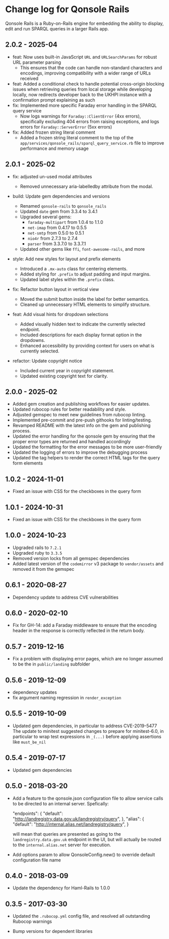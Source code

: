 # Change log for Qonsole Rails

Qonsole Rails is a Ruby-on-Rails engine for embedding the ability to display,
edit and run SPARQL queries in a larger Rails app.

## 2.0.2 - 2025-04

- feat: Now uses built-in JavaScript `URL` and `URLSearchParams` for robust URL
  parameter parsing
  - This ensures that the code can handle non-standard characters and encodings,
    improving compatibility with a wider range of URLs received
- feat: Added a conditional check to handle potential cross-origin blocking
  issues when retrieving queries from local storage while developing locally,
  now redirects developer back to the UKHPI instance with a confirmation prompt
  explaining as such
- fix: Implemented more specific Faraday error handling in the SPARQL query
  service
  - Now logs warnings for `Faraday::ClientError` (4xx errors), specifically
    excluding 404 errors from raising exceptions, and logs errors for
    `Faraday::ServerError` (5xx errors)
- fix: Added frozen string literal comment
  - Added a frozen string literal comment to the top of the
    `app/services/qonsole_rails/sparql_query_service.rb` file to improve
    performance and memory usage

## 2.0.1 - 2025-02

- fix: adjusted un-used modal attributes
  - Removed unnecessary aria-labelledby attribute from the modal.
- build: Update gem dependencies and versions
  - Renamed `qonsole-rails` to `qonsole_rails`
  - Updated `date` gem from 3.3.4 to 3.4.1
  - Upgraded several gems:
    - `faraday-multipart` from 1.0.4 to 1.1.0
    - `net-imap` from 0.4.17 to 0.5.5
    - `net-smtp` from 0.5.0 to 0.5.1
    - `nio4r` from 2.7.3 to 2.7.4
    - `parser` from 3.3.7.0 to 3.3.7.1
  - Updated other gems like `ffi`, `font-awesome-rails`, and more

- style: Add new styles for layout and prefix elements
  - Introduced a `.mx-auto` class for centering elements.
  - Added styling for `.prefix` to adjust padding and input margins.
  - Updated label styles within the `.prefix` class.
- fix: Refactor button layout in vertical view
  - Moved the submit button inside the label for better semantics.
  - Cleaned up unnecessary HTML elements to simplify structure.
- feat: Add visual hints for dropdown selections
  - Added visually hidden text to indicate the currently selected endpoint.
  - Included descriptions for each display format option in the dropdowns.
  - Enhanced accessibility by providing context for users on what is currently
    selected.
- refactor: Update copyright notice
  - Included current year in copyright statement.
  - Updated existing copyright text for clarity.

## 2.0.0 - 2025-02

- Added gem creation and publishing workflows for easier updates.
- Updated rubocop rules for better readability and style.
- Adjusted gemspec to meet new guidelines from rubocop linting.
- Implemented pre-commit and pre-push githooks for linting/testing.
- Revamped README with the latest info on the gem and publishing process.
- Updated the error handling for the qonsole gem by ensuring that the proper
  error types are returned and handled accordingly
- Updated the formatting for the error messages to be more user-friendly
- Updated the logging of errors to improve the debugging process
- Updated the tag helpers to render the correct HTML tags for the query form
  elements

## 1.0.2 - 2024-11-01

- Fixed an issue with CSS for the checkboxes in the query form

## 1.0.1 - 2024-10-31

- Fixed an issue with CSS for the checkboxes in the query form

## 1.0.0 - 2024-10-23

- Upgraded rails to `7.2.1`
- Upgraded ruby to `3.3.5`
- Removed version locks from all gemspec dependencies
- Added latest version of the `codemirror` v3 package to `vendor/assets` and
  removed it from the gemspec

## 0.6.1 - 2020-08-27

- Dependency update to address CVE vulnerabilities

## 0.6.0 - 2020-02-10

- Fix for GH-14: add a Faraday middleware to ensure that the encoding header in
  the response is correctly reflected in the return body.

## 0.5.7 - 2019-12-16

- Fix a problem with displaying error pages, which are no longer assumed to be
  the in `public/landing` subfolder

## 0.5.6 - 2019-12-09

- dependency updates
- fix argument naming regression in `render_exception`

## 0.5.5 - 2019-10-09

- Updated gem dependencies, in particular to address CVE-2019-5477 The update to
  minitest suggested changes to prepare for minitest-6.0, in particular to wrap
  test expressions in `_(...)` before applying assertions like `must_be_nil`

## 0.5.4 - 2019-07-17

- Updated gem dependencies

## 0.5.0 - 2018-03-20

- Add a feature to the qonsole.json configuration file to allow service calls to
  be directed to an internal server. Spefically:

    "endpoints": { "default":
      "<http://landregistry.data.gov.uk/landregistry/query>", }, "alias": {
    "default": "<http://internal.alias.net/landregistry/query>", }

  will mean that queries are presented as going to the
  `landregistry.data.gov.uk` endpoint in the UI, but will actually be routed to
  the `internal.alias.net` server for execution.

- Add options param to allow QonsoleConfig.new() to override default
  configuration file name

## 0.4.0 - 2018-03-09

- Update the dependency for Haml-Rails to 1.0.0

## 0.3.5 - 2017-03-30

- Updated the `.rubocop.yml` config file, and resolved all outstanding Rubocop
  warnings

- Bump versions for dependent libraries
